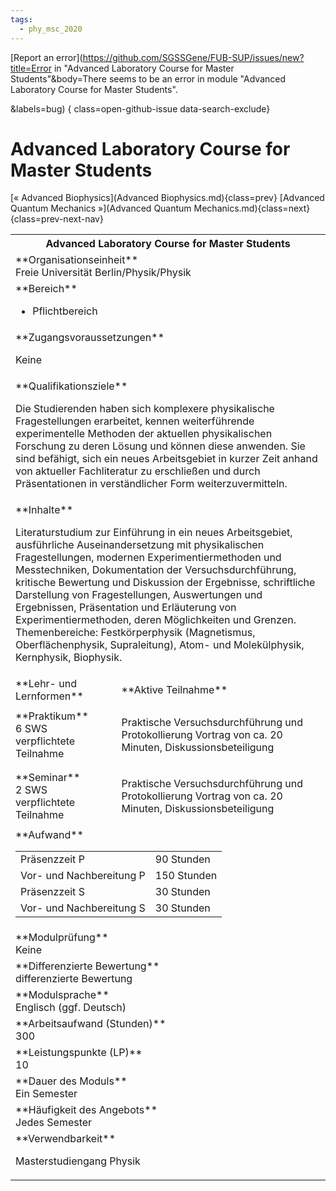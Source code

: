 ```yaml
---
tags:
  - phy_msc_2020
---
```

[Report an error](https://github.com/SGSSGene/FUB-SUP/issues/new?title=Error in "Advanced Laboratory Course for Master Students"&body=There seems to be an error in module "Advanced Laboratory Course for Master Students".

<Describe here a slightly more detailed description of what is wrong>&labels=bug)
{ class=open-github-issue data-search-exclude}

# Advanced Laboratory Course for Master Students

[« Advanced Biophysics](Advanced Biophysics.md){class=prev}
[Advanced Quantum Mechanics »](Advanced Quantum Mechanics.md){class=next}
{class=prev-next-nav}

<table markdown id="moduledesc">
<tr markdown class="moduledesc_head"><th colspan="2">Advanced Laboratory Course for Master Students </th></tr>
<tr markdown><td colspan="2">**Organisationseinheit**   <br>Freie Universität Berlin/Physik/Physik</td></tr>

<tr markdown><td colspan="2">**Bereich**<br>


- Pflichtbereich

</td></tr>

<tr markdown><td colspan="2">**Zugangsvoraussetzungen** <br>

Keine


</td></tr>
<tr markdown><td colspan="2">**Qualifikationsziele**    <br>

Die Studierenden haben sich komplexere physikalische Fragestellungen
erarbeitet, kennen weiterführende experimentelle Methoden der aktuellen
physikalischen Forschung zu deren Lösung und können diese anwenden. Sie sind
befähigt, sich ein neues Arbeitsgebiet in kurzer Zeit anhand von aktueller
Fachliteratur zu erschließen und durch Präsentationen in verständlicher Form
weiterzuvermitteln.


</td></tr>
<tr markdown><td colspan="2">**Inhalte**                <br>

Literaturstudium zur Einführung in ein neues Arbeitsgebiet, ausführliche
Auseinandersetzung mit physikalischen Fragestellungen, modernen
Experimentiermethoden und Messtechniken, Dokumentation der
Versuchsdurchführung, kritische Bewertung und Diskussion der Ergebnisse,
schriftliche Darstellung von Fragestellungen, Auswertungen und Ergebnissen,
Präsentation und Erläuterung von Experimentiermethoden, deren Möglichkeiten
und Grenzen. Themenbereiche: Festkörperphysik (Magnetismus,
Oberflächenphysik, Supraleitung), Atom- und Molekülphysik, Kernphysik,
Biophysik.


</td></tr>

<tr markdown><td>**Lehr- und Lernformen**</td><td>**Aktive Teilnahme**</td></tr>
<tr markdown><td> **Praktikum** <br>6 SWS <br> verpflichtete Teilnahme</td><td>

Praktische Versuchsdurchführung und Protokollierung
Vortrag von ca. 20 Minuten, Diskussionsbeteiligung
</td></tr>
<tr markdown><td> **Seminar** <br>2 SWS <br> verpflichtete Teilnahme</td><td>

Praktische Versuchsdurchführung und Protokollierung
Vortrag von ca. 20 Minuten, Diskussionsbeteiligung
</td></tr>
<tr markdown><td colspan="2">**Aufwand**                <br>
<table class="aufwand_table">
<tr><td>Präsenzzeit P</td><td>90 Stunden</td></tr>
<tr><td>Vor- und Nachbereitung P</td><td>150 Stunden</td></tr>
<tr><td>Präsenzzeit S</td><td>30 Stunden</td></tr>
<tr><td>Vor- und Nachbereitung S</td><td>30 Stunden</td></tr>
</table>

</td></tr>
<tr markdown><td colspan="2">**Modulprüfung**             <br>Keine


</td></tr>
<tr markdown><td colspan="2">**Differenzierte Bewertung** <br>differenzierte Bewertung

</td></tr>
<tr markdown><td colspan="2">**Modulsprache**             <br>Englisch (ggf. Deutsch)</td></tr>
<tr markdown><td colspan="2">**Arbeitsaufwand (Stunden)** <br>300</td></tr>
<tr markdown><td colspan="2">**Leistungspunkte (LP)**     <br>10</td></tr>
<tr markdown><td colspan="2">**Dauer des Moduls**         <br>Ein Semester</td></tr>
<tr markdown><td colspan="2">**Häufigkeit des Angebots**  <br>Jedes Semester</td></tr>
<tr markdown><td colspan="2">**Verwendbarkeit**           <br>

Masterstudiengang Physik


</td></tr>

</table>
